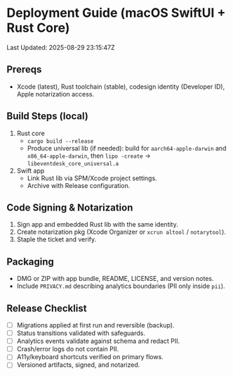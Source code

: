# Deployment Guide (macOS SwiftUI + Rust Core)
Last Updated: 2025-08-29 23:15:47Z

## Prereqs
- Xcode (latest), Rust toolchain (stable), codesign identity (Developer ID), Apple notarization access.

## Build Steps (local)
1) Rust core
   - `cargo build --release`
   - Produce universal lib (if needed): build for `aarch64-apple-darwin` and `x86_64-apple-darwin`, then `lipo -create` → `libeventdesk_core_universal.a`
2) Swift app
   - Link Rust lib via SPM/Xcode project settings.
   - Archive with Release configuration.

## Code Signing & Notarization
1) Sign app and embedded Rust lib with the same identity.
2) Create notarization pkg (Xcode Organizer or `xcrun altool` / `notarytool`).
3) Staple the ticket and verify.

## Packaging
- DMG or ZIP with app bundle, README, LICENSE, and version notes.
- Include `PRIVACY.md` describing analytics boundaries (PII only inside `pii`).

## Release Checklist
- [ ] Migrations applied at first run and reversible (backup).
- [ ] Status transitions validated with safeguards.
- [ ] Analytics events validate against schema and redact PII.
- [ ] Crash/error logs do not contain PII.
- [ ] A11y/keyboard shortcuts verified on primary flows.
- [ ] Versioned artifacts, signed, and notarized.
